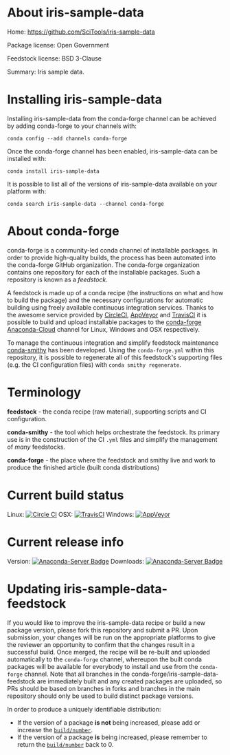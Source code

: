 About iris-sample-data
======================

Home: https://github.com/SciTools/iris-sample-data

Package license: Open Government

Feedstock license: BSD 3-Clause

Summary: Iris sample data.



Installing iris-sample-data
===========================

Installing iris-sample-data from the conda-forge channel can be achieved by adding conda-forge to your channels with:

```
conda config --add channels conda-forge
```

Once the conda-forge channel has been enabled, iris-sample-data can be installed with:

```
conda install iris-sample-data
```

It is possible to list all of the versions of iris-sample-data available on your platform with:

```
conda search iris-sample-data --channel conda-forge
```


About conda-forge
=================

conda-forge is a community-led conda channel of installable packages.
In order to provide high-quality builds, the process has been automated into the
conda-forge GitHub organization. The conda-forge organization contains one repository
for each of the installable packages. Such a repository is known as a *feedstock*.

A feedstock is made up of a conda recipe (the instructions on what and how to build
the package) and the necessary configurations for automatic building using freely
available continuous integration services. Thanks to the awesome service provided by
[CircleCI](https://circleci.com/), [AppVeyor](http://www.appveyor.com/)
and [TravisCI](https://travis-ci.org/) it is possible to build and upload installable
packages to the [conda-forge](https://anaconda.org/conda-forge)
[Anaconda-Cloud](http://docs.anaconda.org/) channel for Linux, Windows and OSX respectively.

To manage the continuous integration and simplify feedstock maintenance
[conda-smithy](http://github.com/conda-forge/conda-smithy) has been developed.
Using the ``conda-forge.yml`` within this repository, it is possible to regenerate all of
this feedstock's supporting files (e.g. the CI configuration files) with ``conda smithy regenerate``.


Terminology
===========

**feedstock** - the conda recipe (raw material), supporting scripts and CI configuration.

**conda-smithy** - the tool which helps orchestrate the feedstock.
                   Its primary use is in the construction of the CI ``.yml`` files
                   and simplify the management of *many* feedstocks.

**conda-forge** - the place where the feedstock and smithy live and work to
                  produce the finished article (built conda distributions)

Current build status
====================

Linux: [![Circle CI](https://circleci.com/gh/conda-forge/iris-sample-data-feedstock.svg?style=shield)](https://circleci.com/gh/conda-forge/iris-sample-data-feedstock)
OSX: [![TravisCI](https://travis-ci.org/conda-forge/iris-sample-data-feedstock.svg?branch=master)](https://travis-ci.org/conda-forge/iris-sample-data-feedstock)
Windows: [![AppVeyor](https://ci.appveyor.com/api/projects/status/github/conda-forge/iris-sample-data-feedstock?svg=True)](https://ci.appveyor.com/project/conda-forge/iris-sample-data-feedstock/branch/master)

Current release info
====================
Version: [![Anaconda-Server Badge](https://anaconda.org/conda-forge/iris-sample-data/badges/version.svg)](https://anaconda.org/conda-forge/iris-sample-data)
Downloads: [![Anaconda-Server Badge](https://anaconda.org/conda-forge/iris-sample-data/badges/downloads.svg)](https://anaconda.org/conda-forge/iris-sample-data)


Updating iris-sample-data-feedstock
===================================

If you would like to improve the iris-sample-data recipe or build a new
package version, please fork this repository and submit a PR. Upon submission,
your changes will be run on the appropriate platforms to give the reviewer an
opportunity to confirm that the changes result in a successful build. Once
merged, the recipe will be re-built and uploaded automatically to the
`conda-forge` channel, whereupon the built conda packages will be available for
everybody to install and use from the `conda-forge` channel.
Note that all branches in the conda-forge/iris-sample-data-feedstock are
immediately built and any created packages are uploaded, so PRs should be based
on branches in forks and branches in the main repository should only be used to
build distinct package versions.

In order to produce a uniquely identifiable distribution:
 * If the version of a package **is not** being increased, please add or increase
   the [``build/number``](http://conda.pydata.org/docs/building/meta-yaml.html#build-number-and-string).
 * If the version of a package **is** being increased, please remember to return
   the [``build/number``](http://conda.pydata.org/docs/building/meta-yaml.html#build-number-and-string)
   back to 0.
